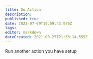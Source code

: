 ```yaml
---
title: Do Action
description:
published: true
date: 2022-07-09T19:59:43.975Z
tags:
editor: markdown
dateCreated: 2021-08-25T21:33:14.555Z
---
```


Run another action you have setup